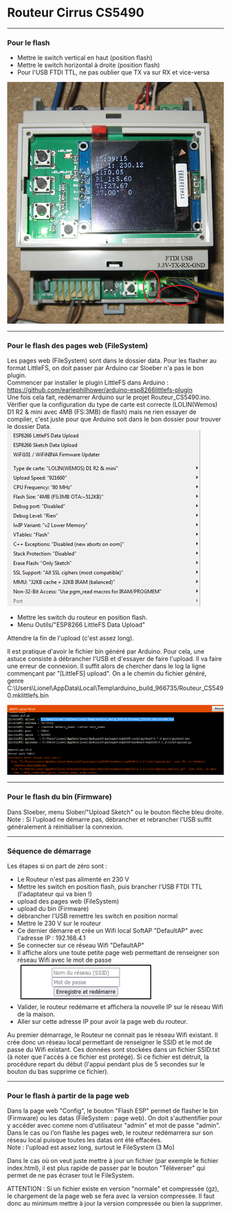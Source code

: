 # Routeur Cirrus CS5490

---
### Pour le flash
- Mettre le switch vertical en haut (position flash)
- Mettre le switch horizontal à droite (position flash)
- Pour l'USB FTDI TTL, ne pas oublier que TX va sur RX et vice-versa<br>

![Router](./Router.png "Routeur") 

---
### Pour le flash des pages web (FileSystem)
Les pages web (FileSystem) sont dans le dossier data. Pour les flasher au format LittleFS, on doit passer par Arduino car Sloeber n'a pas le bon plugin.<br>
Commencer par installer le plugin LittleFS dans Arduino : 
<a href="https://github.com/earlephilhower/arduino-esp8266littlefs-plugin">https://github.com/earlephilhower/arduino-esp8266littlefs-plugin</a><br>
Une fois cela fait, redémarrer Arduino sur le projet Routeur_CS5490.ino. Vérifier que la configuration du type de carte est correcte (LOLIN(Wemos) D1 R2 & mini avec 4MB (FS:3MB) de flash) mais ne rien essayer de compiler, c'est juste pour que Arduino soit dans le bon dossier pour trouver le dossier Data. <br>
![Config_Arduino](./Config_Arduino.png "Config Arduino") 

- Mettre les switch du routeur en position flash. 
- Menu Outils/"ESP8266 LittleFS Data Upload"<br>

Attendre la fin de l'upload (c'est assez long).<br>

Il est pratique d'avoir le fichier bin généré par Arduino. Pour cela, une astuce consiste à débrancher l'USB et d'essayer de faire l'upload. Il va faire une erreur de connexion. Il suffit alors de chercher dans le log la ligne commençant par "[LittleFS] upload". On a le chemin du fichier généré, genre C:\Users\Lionel\AppData\Local\Temp\arduino_build_966735/Routeur_CS5490.mklittlefs.bin<br>

![Upload](./Upload.png "Fichier bin généré") 

---
### Pour le flash du bin (Firmware)
Dans Sloeber, menu Slober/"Upload Sketch" ou le bouton flèche bleu droite.<br>
Note : Si l'upload ne démarre pas, débrancher et rebrancher l'USB suffit généralement à réinitialiser la connexion.

---
### Séquence de démarrage 
Les étapes si on part de zéro sont :
- Le Routeur n'est pas alimenté en 230 V
- Mettre les switch en position flash, puis brancher l'USB FTDI TTL (l'adaptateur qui va bien !)
- upload des pages web (FileSystem)
- upload du bin (Firmware)
- débrancher l'USB remettre les switch en position normal
- Mettre le 230 V sur le routeur
- Ce dernier démarre et crée un Wifi local SoftAP "DefaultAP" avec l'adresse IP : 192.168.4.1
- Se connecter sur ce réseau Wifi "DefaultAP"
- Il affiche alors une toute petite page web permettant de renseigner son réseau Wifi avec le mot de passe<br>
![DefaultAP](./DefaultAP.png "Config SSID") 
- Valider, le routeur redémarre et affichera la nouvelle IP sur le réseau Wifi de la maison.
- Aller sur cette adresse IP pour avoir la page web du routeur.<br>

Au premier démarrage, le Routeur ne connait pas le réseau Wifi existant. Il crée donc un réseau local permettant de renseigner le SSID et le mot de passe du Wifi existant. Ces données sont stockées dans un fichier SSID.txt (à noter que l'accès à ce fichier est protégé). Si ce fichier est détruit, la procédure repart du début (l'appui pendant plus de 5 secondes sur le bouton du bas supprime ce fichier).

---
### Pour le flash à partir de la page web
Dans la page web "Config", le bouton "Flash ESP" permet de flasher le bin (Firmware) ou les datas (FileSystem : page web). On doit s'authentifier pour y accéder avec comme nom d'utilisateur "admin" et mot de passe "admin".<br>
Dans le cas ou l'on flashe les pages web, le routeur redémarrera sur son réseau local puisque toutes les datas ont été effacées.<br>
Note : l'upload est assez long, surtout le FileSystem (3 Mo)<br>

Dans le cas où on veut juste mettre à jour un fichier (par exemple le fichier index.html), il est plus rapide de passer par le bouton "Téléverser" qui permet de ne pas écraser tout le FileSystem.<br>

ATTENTION : Si un fichier existe en version "normale" et compressée (gz), le chargement de la page web se fera avec la version compressée. Il faut donc au minimum mettre à jour la version compressée ou bien la supprimer.
